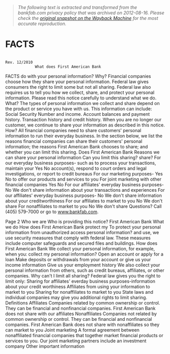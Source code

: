 > *The following text is extracted and transformed from the bankfab.com privacy policy that was archived on 2012-08-16. Please check the [original snapshot on the Wayback Machine](https://web.archive.org/web/20120816075620id_/http%3A//www.bankfab.com/storage/pdfs/privacy_policy.pdf) for the most accurate reproduction.*

# FACTS

                                                                                                              Rev. 12/2010
                 What does First American Bank
FACTS            do with your personal information?
Why?             Financial companies choose how they share your personal information. Federal law gives
                 consumers the right to limit some but not all sharing. Federal law also requires us to tell you
                 how we collect, share, and protect your personal information. Please read this notice carefully
                 to understand what we do.
What?            The types of personal information we collect and share depend on the product or service you
                 have with us. This information can include:
                     Social Security Number and income.
                     Account balances and payment history.
                     Transaction history and credit history.
                 When you are no longer our customer, we continue to share your information as described in
                 this notice.
How?             All financial companies need to share customers' personal information to run their everyday
                 business. In the section below, we list the reasons financial companies can share their
                 customers' personal information; the reasons First American Bank chooses to share; and
                 whether you can limit this sharing.
                                                             Does First American Bank
Reasons we can share your personal information                                             Can you limit this sharing?
                                                                      share?
For our everyday business purposes-
such as to process your transactions, maintain your
                                                                        Yes                              No
account(s), respond to court orders and legal
investigations, or report to credit bureaus
For our marketing purposes-
                                                                        Yes                              No
to offer our products and services to you
For joint marketing with other financial companies                      Yes                              No
For our affiliates' everyday business purposes-
                                                                         No                       We don't share
information about your transactions and experiences
For our affiliates' everyday business purposes-                          No                       We don't share
information about your creditworthiness
For our affiliates to market to you                                      No                       We don't share
For nonaffiliates to market to you                                       No                       We don't share
Questions?              Call (405) 579-7000 or go to www.bankfab.com.


Page 2
 Who we are
 Who is providing this notice?           First American Bank
 What we do
 How does First American Bank protect my To protect your personal information from unauthorized access
 personal information?                   and use, we use security measures that comply with federal law.
                                         These measures include computer safeguards and secured files
                                         and buildings.
 How does First American Bank            We collect your personal information, for example, when you:
 collect my personal information?            Open an account or apply for a loan
                                             Make deposits or withdrawals from your account or give us
                                             your income information
                                             Give us your employment history
                                         We also collect your personal information from others, such as
                                         credit bureaus, affiliates, or other companies.
 Why can't I limit all sharing?          Federal law gives you the right to limit only:
                                             Sharing for affiliates' everday business purposes-information
                                             about your credit worthiness
                                             Affiliates from using your information to market to you
                                             Sharing for nonaffiliates to market to you
                                         State laws and individual companies may give you additional
                                         rights to limit sharing.
 Definitions
 Affiliates                              Companies related by common ownership or control. They can
                                         be financial and nonfinancial companies.
                                             First American Bank does not share with our affiliates
 Nonaffiliates                           Companies not related by common ownership or control. They
                                         can be financial and nonfinancial companies.
                                             First American Bank does not share with nonaffiliates so
                                             they can market to you
 Joint marketing                         A formal agreement between nonaffiliated financial companies
                                         that together market financial products or services to you.
                                             Our joint marketing partners include an investment company
Other important information
